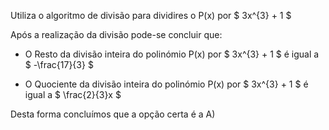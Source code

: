 Utiliza o algoritmo de divisão para dividires o P(x) por $ 3x^{3} + 1 $

Após a realização da divisão pode-se concluir que: 

- O Resto da divisão inteira do polinómio P(x) por $ 3x^{3} + 1 $ é igual a $ -\frac{17}{3} $

- O Quociente da divisão inteira do polinómio P(x) por $ 3x^{3} + 1 $ é igual a $ \frac{2}{3}x $

Desta forma concluímos que a opção certa é a A)
